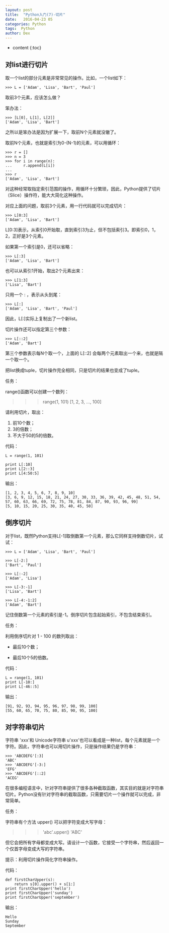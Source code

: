 ```yaml
---
layout: post
title:  "Python入门(7)-切片"
date:   2016-04-23 05
categories: Python
tags:  Python
author: Dex
---
```


* content
{:toc}






## 对list进行切片 ##

取一个list的部分元素是非常常见的操作。比如，一个list如下：

	>>> L = ['Adam', 'Lisa', 'Bart', 'Paul']

取前3个元素，应该怎么做？

笨办法：

	>>> [L[0], L[1], L[2]]
	['Adam', 'Lisa', 'Bart']

之所以是笨办法是因为扩展一下，取前N个元素就没辙了。

取前N个元素，也就是索引为0-(N-1)的元素，可以用循环：

	>>> r = []
	>>> n = 3
	>>> for i in range(n):
	...     r.append(L[i])
	... 
	>>> r
	['Adam', 'Lisa', 'Bart']

对这种经常取指定索引范围的操作，用循环十分繁琐，因此，Python提供了切片（Slice）操作符，能大大简化这种操作。

对应上面的问题，取前3个元素，用一行代码就可以完成切片：

	>>> L[0:3]
	['Adam', 'Lisa', 'Bart']

L[0:3]表示，从索引0开始取，直到索引3为止，但不包括索引3。即索引0，1，2，正好是3个元素。

如果第一个索引是0，还可以省略：

	>>> L[:3]
	['Adam', 'Lisa', 'Bart']

也可以从索引1开始，取出2个元素出来：

	>>> L[1:3]
	['Lisa', 'Bart']

只用一个 : ，表示从头到尾：

	>>> L[:]
	['Adam', 'Lisa', 'Bart', 'Paul']

因此，L[:]实际上复制出了一个新list。

切片操作还可以指定第三个参数：

	>>> L[::2]
	['Adam', 'Bart']

第三个参数表示每N个取一个，上面的 L[::2] 会每两个元素取出一个来，也就是隔一个取一个。

把list换成tuple，切片操作完全相同，只是切片的结果也变成了tuple。

任务：

range()函数可以创建一个数列：

>>> range(1, 101)
[1, 2, 3, ..., 100]

请利用切片，取出：

1. 前10个数；
2. 3的倍数；
3. 不大于50的5的倍数。

代码：

	L = range(1, 101)
	
	print L[:10]
	print L[2::3]
	print L[4:50:5]

输出：

	[1, 2, 3, 4, 5, 6, 7, 8, 9, 10]
	[3, 6, 9, 12, 15, 18, 21, 24, 27, 30, 33, 36, 39, 42, 45, 48, 51, 54, 57, 60, 63, 66, 69, 72, 75, 78, 81, 84, 87, 90, 93, 96, 99]
	[5, 10, 15, 20, 25, 30, 35, 40, 45, 50]

## 倒序切片 ##

对于list，既然Python支持L[-1]取倒数第一个元素，那么它同样支持倒数切片，试试：

	>>> L = ['Adam', 'Lisa', 'Bart', 'Paul']
	
	>>> L[-2:]
	['Bart', 'Paul']
	
	>>> L[:-2]
	['Adam', 'Lisa']
	
	>>> L[-3:-1]
	['Lisa', 'Bart']
	
	>>> L[-4:-1:2]
	['Adam', 'Bart']

记住倒数第一个元素的索引是-1。倒序切片包含起始索引，不包含结束索引。

任务：

利用倒序切片对 1 - 100 的数列取出：

* 最后10个数；

* 最后10个5的倍数。

代码：

	L = range(1, 101)
	print L[-10:]
	print L[-46::5]

输出：

	[91, 92, 93, 94, 95, 96, 97, 98, 99, 100]
	[55, 60, 65, 70, 75, 80, 85, 90, 95, 100]

## 对字符串切片 ##

字符串 'xxx'和 Unicode字符串 u'xxx'也可以看成是一种list，每个元素就是一个字符。因此，字符串也可以用切片操作，只是操作结果仍是字符串：

	>>> 'ABCDEFG'[:3]
	'ABC'
	>>> 'ABCDEFG'[-3:]
	'EFG'
	>>> 'ABCDEFG'[::2]
	'ACEG'

在很多编程语言中，针对字符串提供了很多各种截取函数，其实目的就是对字符串切片。Python没有针对字符串的截取函数，只需要切片一个操作就可以完成，非常简单。

任务：

字符串有个方法 upper() 可以把字符变成大写字母：

>>> 'abc'.upper()
'ABC'

但它会把所有字母都变成大写。请设计一个函数，它接受一个字符串，然后返回一个仅首字母变成大写的字符串。

提示：利用切片操作简化字符串操作。

代码：

	def firstCharUpper(s):
	    return s[0].upper() + s[1:]
	print firstCharUpper('hello')
	print firstCharUpper('sunday')
	print firstCharUpper('september')

输出：

	Hello
	Sunday
	September

